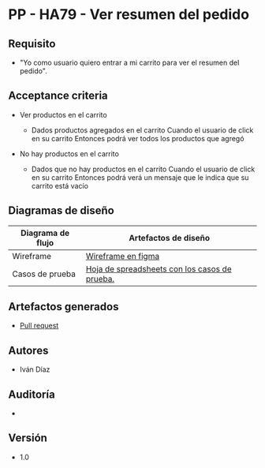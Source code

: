 # PP - HA79 - Ver resumen del pedido

## Requisito

- "Yo como usuario quiero entrar a mi carrito para ver el resumen del pedido".

## Acceptance criteria

- Ver productos en el carrito

    - Dados productos agregados en el carrito
    Cuando el usuario de click en su carrito
    Entonces podrá ver todos los productos que agregó

- No hay productos en el carrito

    - Dados que no hay productos en el carrito
    Cuando el usuario de click en su carrito
    Entonces podrá verá un mensaje que le indica que su carrito está vacío

## Diagramas de diseño

| Diagrama de flujo | Artefactos de diseño                                                                                                                            |
| ----------------- | ----------------------------------------------------------------------------------------------------------------------------------------------- |
| Wireframe | [Wireframe en figma](https://www.figma.com/file/MiuSV67DUVkzMeMKJeAhP0/Untitled?node-id=0%3A1)                                                                             |
| Casos de prueba   | [Hoja de spreadsheets con los casos de prueba.](https://taro-depto-ti.atlassian.net/wiki/spaces/FC/pages/17465345/FRAPP+-+79+Yo+como+usuario+quieto+entrar+a+mi+carrito+para+ver+la+orden+del+pedido) |

## Artefactos generados

- <a href="">Pull request</a>

## Autores

- Iván Díaz

## Auditoría

-

## Versión

- 1.0
